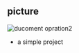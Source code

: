 ## picture
![ducoment opration2](https://github.com/user-attachments/assets/0182b137-97a3-4102-8896-bce4744a1732)

- a simple project
